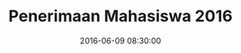 ---
layout: schedules
title: Penerimaan Mahasiswa 2016
date: 2016-06-09 08:30:00
status-class: bg-dark text-white
note: Some quick example text to build on the card title and make up the bulk of the card's content.
permalink: /schedules/:year/:title/
---